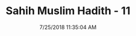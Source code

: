 ---
title        : "Sahih Muslim Hadith - 11"
date         : 7/25/2018 11:35:04 AM
draft        : false
type         : "hadith"
layout       : "hadith"
BookCode     : "SHM"
HadithNumber : "11"
tags  :  ["AbuHurayrah"]
---